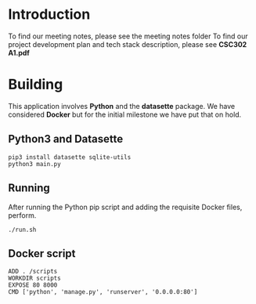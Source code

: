 # Introduction

To find our meeting notes, please see the meeting notes folder
To find our project development plan and tech stack description, please see **CSC302 A1.pdf**

# Building
This application involves **Python** and the **datasette** package. We have considered **Docker** but for the initial milestone we have put that on hold.

## Python3 and Datasette
```
pip3 install datasette sqlite-utils
python3 main.py
```

## Running
After running the Python pip script and adding the requisite Docker files, perform.

```
./run.sh
```

## Docker script
```
ADD . /scripts
WORKDIR scripts
EXPOSE 80 8000
CMD ['python', 'manage.py', 'runserver', '0.0.0.0:80']
```
